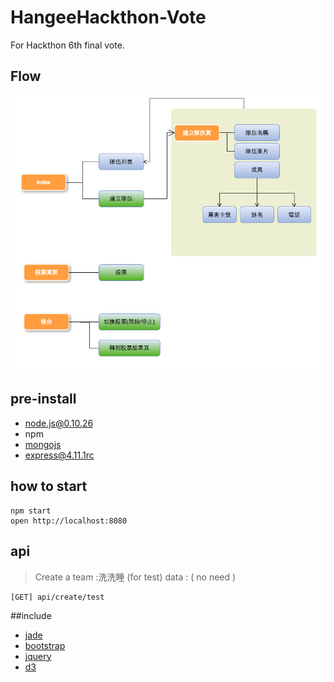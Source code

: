 # HangeeHackthon-Vote

For Hackthon 6th final vote. 

## Flow

![流程圖](flow.png)

## pre-install

 * node.js@0.10.26
 * npm
 * [mongojs](https://github.com/mafintosh/mongojs)
 * [express@4.11.1rc](http://github.com/strongloop/express/)

## how to start

```
npm start
open http://localhost:8080
```

## api

>Create a team :洗洗睡 (for test)
>data : ( no need )
```
[GET] api/create/test
```





##include

 * [jade](http://jade-lang.com/)
 * [bootstrap](http://getbootstrap.com/)
 * [jquery](http://jquery.com/)
 * [d3](https://github.com/mbostock/d3)
